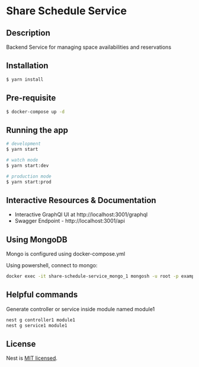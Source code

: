 # Share Schedule Service

## Description
Backend Service for managing space availabilities and reservations

## Installation

```bash
$ yarn install
```

## Pre-requisite
```bash
$ docker-compose up -d
```

## Running the app

```bash
# development
$ yarn start

# watch mode
$ yarn start:dev

# production mode
$ yarn start:prod
```

## Interactive Resources & Documentation
- Interactive GraphQl UI at http://localhost:3001/graphql
- Swagger Endpoint - http://localhost:3001/api 

## Using MongoDB

Mongo is configured using docker-compose.yml

Using powershell, connect to mongo:
```bash
docker exec -it share-schedule-service_mongo_1 mongosh -u root -p example
```

## Helpful commands
Generate controller or service inside module named module1
```bash
nest g controller1 module1
nest g service1 module1
```

## License

Nest is [MIT licensed](LICENSE).
